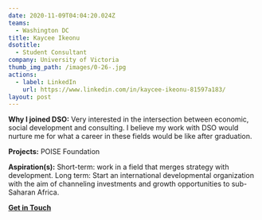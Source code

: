```yaml
---
date: 2020-11-09T04:04:20.024Z
teams:
  - Washington DC
title: Kaycee Ikeonu
dsotitle:
  - Student Consultant
company: University of Victoria
thumb_img_path: /images/0-26-.jpg
actions:
  - label: LinkedIn
    url: https://www.linkedin.com/in/kaycee-ikeonu-81597a183/
layout: post
---
```

**Why I joined DSO:** 
Very interested in the intersection between economic, social development and consulting. I believe my work with DSO would nurture me for what a career in these fields would be like after graduation.

**Projects:** 
POISE Foundation

**Aspiration(s):** 
Short-term: work in a field that merges strategy with development. Long term: Start an international developmental organization with the aim of channeling investments and growth opportunities to sub-Saharan Africa.

**[Get in Touch](mailto:kayceeikeonu@dsoglobal.org)**
